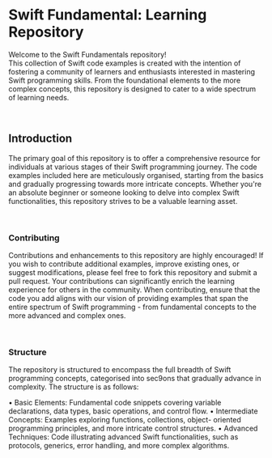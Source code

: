 <!DOCTYPE html>
<html lang="en">
<head>
    <meta charset="UTF-8">
    <meta http-equiv="X-UA-Compatible" content="IE=edge">
    <meta name="viewport" content="width=device-width, initial-scale=1.0">
</head>
 <div> 
<h1>Swift Fundamental: Learning Repository</h1>
    <body><p>Welcome to the Swift Fundamentals repository!<br>
  This collection of Swift code examples is created with the intention of fostering a community of learners and enthusiasts interested in mastering Swift programming skills. From the foundational elements to the more complex concepts, this repository is designed to cater to a wide spectrum of learning needs.</p></body><br>
  <h2>Introduction</h2>
    <body><p>The primary goal of this repository is to offer a comprehensive resource for individuals at various stages of their Swift programming journey. The code examples included here are meticulously organised, starting from the basics and gradually progressing towards more intricate concepts. Whether you're an absolute beginner or someone looking to delve into complex Swift functionalities, this repository strives to be a valuable learning asset.</p></body><br>
  <h3>Contributing</h3>
    <body><p>Contributions and enhancements to this repository are highly encouraged! If you wish to contribute additional examples, improve existing ones, or suggest modifications, please feel free to fork this repository and submit a pull request. Your contributions can significantly enrich the learning experience for others in the community.
When contributing, ensure that the code you add aligns with our vision of providing examples that span the entire spectrum of Swift programming - from fundamental concepts to the more advanced and complex ones.</p></body><br>
  <h3>Structure</h3>
        <p>The repository is structured to encompass the full breadth of Swift programming concepts, categorised into sec9ons that gradually advance in complexity. The structure is as follows:</p>
        <body><p>• Basic Elements: Fundamental code snippets covering variable declarations, data types, basic operations, and control flow.
• Intermediate Concepts: Examples exploring functions, collections, object- oriented programming principles, and more intricate control structures.
• Advanced Techniques: Code illustrating advanced Swift functionalities, such as protocols, generics, error handling, and more complex algorithms.</p></body>
 </div>
